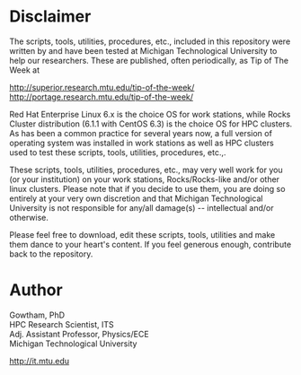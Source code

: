 Disclaimer
===

The scripts, tools, utilities, procedures, etc., included in this repository were written by and have been tested at Michigan Technological University to help our researchers. These are published, often periodically, as Tip of The Week at   

  http://superior.research.mtu.edu/tip-of-the-week/    
  http://portage.research.mtu.edu/tip-of-the-week/    

Red Hat Enterprise Linux 6.x is the choice OS for work stations, while Rocks Cluster distribution (6.1.1 with CentOS 6.3) is the choice OS for HPC clusters. As has been a common practice for several years now, a full version of operating system was installed in work stations as well as HPC clusters used to test these scripts, tools, utilities, procedures, etc.,.  

These scripts, tools, utilities, procedures, etc., may very well work for you (or your institution) on your work stations, Rocks/Rocks-like and/or other linux clusters. Please note that if you decide to use them, you are doing so entirely at your very own discretion and that Michigan Technological University is not responsible for any/all damage(s) -- intellectual and/or otherwise.      

Please feel free to download, edit these scripts, tools, utilities and make them dance to your heart's content. If you feel generous enough, contribute back to the repository.     



Author
===
Gowtham, PhD    
HPC Research Scientist, ITS    
Adj. Assistant Professor, Physics/ECE     
Michigan Technological University    

http://it.mtu.edu   


